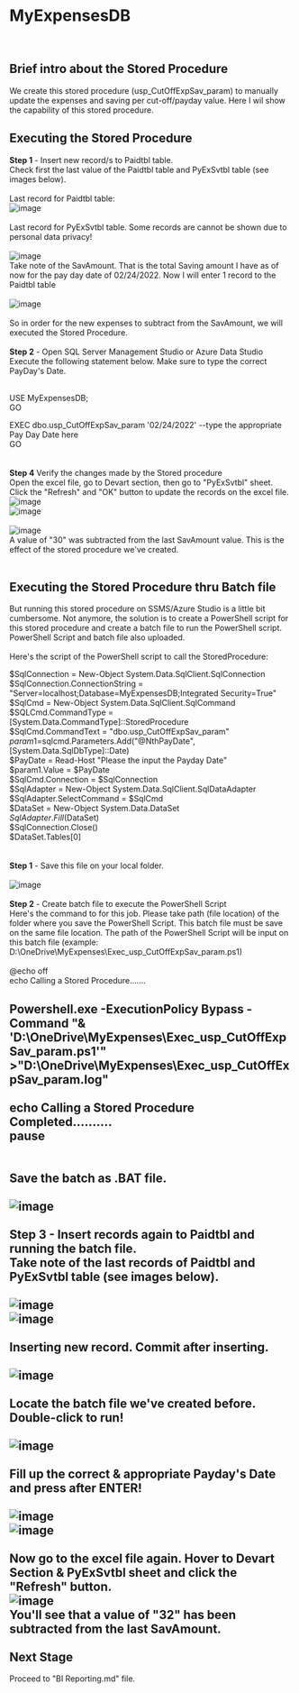# **MyExpensesDB**
<br/>

**Brief intro about the Stored Procedure**
----------------------------------------------------------------------------------------------------------------------------------
We create this stored procedure (usp_CutOffExpSav_param) to manually update the expenses and saving per cut-off/payday value. Here I wil show the capability of this stored procedure.
<br/>

**Executing the Stored Procedure**
----------------------------------------------------------------------------------------------------------------------------------
**Step 1** - Insert new record/s to Paidtbl table.  <br/>
Check first the last value of the Paidtbl table and PyExSvtbl table (see images below).
<br/>
<br/>
Last record for Paidtbl table:              <br/>
![image](https://user-images.githubusercontent.com/95063830/157241927-a3165485-f7b1-4a66-9681-700dd1e04868.png)
<br/>
<br/>
Last record for PyExSvtbl table. Some records are cannot be shown due to personal data privacy!  <br/>
<br/>
![image](https://user-images.githubusercontent.com/95063830/157241669-a44ddc82-013e-4ece-894f-49193a01524d.png)
<br/>
Take note of the SavAmount. That is the total Saving amount I have as of now for the pay day date of 02/24/2022. Now I will enter 1 record to the Paidtbl table <br/>
<br/>
![image](https://user-images.githubusercontent.com/95063830/157242294-a5e39d99-3f15-4ee8-aab9-0b4a965a3d25.png)
<br/>
<br/>
So in order for the new expenses to subtract from the SavAmount, we will executed the Stored Procedure.
<br/>
<br/>
**Step 2** - Open SQL Server Management Studio or Azure Data Studio <br/>
Execute the following statement below. Make sure to type the correct PayDay's Date.<br/>
<br/>

USE MyExpensesDB;         <br/>
GO                        <br/>

EXEC dbo.usp_CutOffExpSav_param '02/24/2022' --type the appropriate Pay Day Date here   <br/>
GO    <br/>
<br/>
<br/>
**Step 4** Verify the changes made by the Stored procedure  <br/>
Open the excel file, go to Devart section, then go to "PyExSvtbl" sheet. Click the "Refresh" and "OK" button to update the records on the excel file.
<br/>
![image](https://user-images.githubusercontent.com/95063830/157243772-8499aaa9-41ba-41e4-86fe-9793cbeacc72.png)
<br/>
![image](https://user-images.githubusercontent.com/95063830/157243824-0a3557f4-1415-4e7a-a79b-f69e1521bb32.png)
<br/>
<br/>
![image](https://user-images.githubusercontent.com/95063830/157244112-306d0261-48f4-44fb-8cb4-a60d40804f5b.png)
<br/>
A value of "30" was subtracted from the last SavAmount value. This is the effect of the stored procedure we've created.<br/>
<br/>

**Executing the Stored Procedure thru Batch file**
----------------------------------------------------------------------------------------------------------------------------------
But running this stored procedure on SSMS/Azure Studio is a little bit cumbersome. Not anymore, the solution is to create a PowerShell script for this stored procedure and create a batch file to run the PowerShell script. PowerShell Script and batch file also uploaded.
<br/>
<br/>
Here's the script of the PowerShell script to call the StoredProcedure:                                 <br/>

$SqlConnection = New-Object System.Data.SqlClient.SqlConnection                                         <br/>
$SqlConnection.ConnectionString = "Server=localhost;Database=MyExpensesDB;Integrated Security=True"     <br/>
$SqlCmd = New-Object System.Data.SqlClient.SqlCommand                                                   <br/>
$SQLCmd.CommandType = [System.Data.CommandType]::StoredProcedure                                        <br/>
$SqlCmd.CommandText = "dbo.usp_CutOffExpSav_param"                                                      <br/>
$param1=$sqlcmd.Parameters.Add("@NthPayDate", [System.Data.SqlDbType]::Date)                            <br/>
$PayDate = Read-Host "Please the input the Payday Date"                                                 <br/>
$param1.Value = $PayDate                                                                                <br/>
$SqlCmd.Connection = $SqlConnection                                                                     <br/>
$SqlAdapter = New-Object System.Data.SqlClient.SqlDataAdapter                                           <br/>
$SqlAdapter.SelectCommand = $SqlCmd                                                                     <br/>
$DataSet = New-Object System.Data.DataSet                                                               <br/>
$SqlAdapter.Fill($DataSet)                                                                              <br/>
$SqlConnection.Close()                                                                                  <br/>
$DataSet.Tables[0]                                                                                      <br/>
<br/>
<br/>
**Step 1** - Save this file on your local folder.
<br/>
<br/>
![image](https://user-images.githubusercontent.com/95063830/157246098-3ef6c1df-1145-4507-bc2d-b453eb78538a.png)
<br/>
<br/>
**Step 2** - Create batch file to execute the PowerShell Script     <br/>
Here's the command to for this job. Please take path (file location) of the folder where you save the PowerShell Script. This batch file must be save on the same file location. The path of the PowerShell Script will be input on this batch file (example: D:\OneDrive\MyExpenses\Exec_usp_CutOffExpSav_param.ps1)
<br/>
<br/>
@echo off                                                 <br/>
echo Calling a Stored Procedure.......                    <br/>

Powershell.exe -ExecutionPolicy Bypass -Command "& 'D:\OneDrive\MyExpenses\Exec_usp_CutOffExpSav_param.ps1'" >"D:\OneDrive\MyExpenses\Exec_usp_CutOffExpSav_param.log"  <br/>
<br/>
echo Calling a Stored Procedure Completed.......... <br/>
pause <br/>
<br/>
<br/>
Save the batch as .BAT file.
<br/>
<br/>
![image](https://user-images.githubusercontent.com/95063830/157247036-c70767c2-e6f1-4a80-af8f-f3fa13df3e84.png)
<br/>
<br/>
**Step 3** - Insert records again to Paidtbl and running the batch file.<br/>
Take note of the last records of Paidtbl and PyExSvtbl table (see images below).
<br/>
<br/>
![image](https://user-images.githubusercontent.com/95063830/157247392-1f4b60ee-8703-4b45-9fe9-05fd9a274d17.png)
<br/>
![image](https://user-images.githubusercontent.com/95063830/157244112-306d0261-48f4-44fb-8cb4-a60d40804f5b.png)
<br/>
<br/>
Inserting new record. Commit after inserting.
<br/>
<br/>
![image](https://user-images.githubusercontent.com/95063830/157247728-58f00976-9bc8-48e9-9aaf-d76cc8937f0f.png)
<br/>
<br/>
Locate the batch file we've created before. Double-click to run!
<br/>
<br/>
![image](https://user-images.githubusercontent.com/95063830/157248048-54d3dda3-c79d-49f0-8347-c0c79fe2fde0.png)
<br/>
<br/>
Fill up the correct & appropriate Payday's Date and press after ENTER!
<br/>
<br/>
![image](https://user-images.githubusercontent.com/95063830/157248315-3db5e03d-35fa-463f-aea2-268bf574aa04.png)
<br/>
![image](https://user-images.githubusercontent.com/95063830/157248403-ba63267c-a6d5-4095-a55f-76f70e31c295.png)
<br/>
<br/>
Now go to the excel file again. Hover to Devart Section & PyExSvtbl sheet and click the "Refresh" button. 
<br/>
![image](https://user-images.githubusercontent.com/95063830/157248643-27e447a7-f849-4c2e-96fd-2c9477c579e7.png)
<br/>
You'll see that a value of "32" has been subtracted from the last SavAmount.
<br/>
<br/>
**Next Stage**
-----------------------------------------------------------------------------------------------------------------------------------
Proceed to "BI Reporting.md" file.


